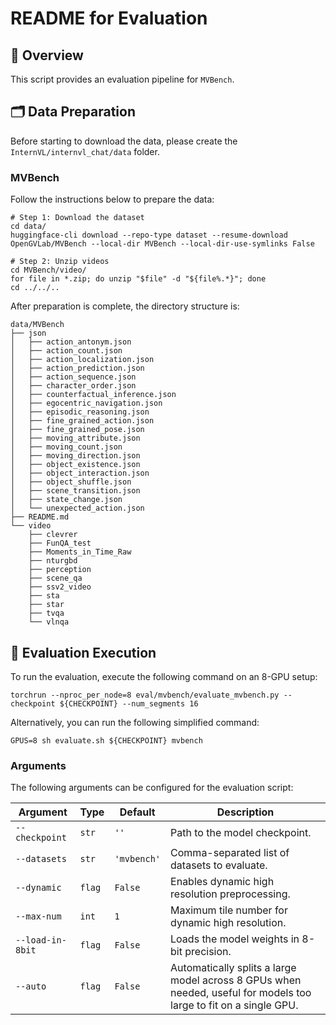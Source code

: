 # README for Evaluation

## 🌟 Overview

This script provides an evaluation pipeline for `MVBench`.

## 🗂️ Data Preparation

Before starting to download the data, please create the `InternVL/internvl_chat/data` folder.

### MVBench

Follow the instructions below to prepare the data:

```shell
# Step 1: Download the dataset
cd data/
huggingface-cli download --repo-type dataset --resume-download OpenGVLab/MVBench --local-dir MVBench --local-dir-use-symlinks False

# Step 2: Unzip videos
cd MVBench/video/
for file in *.zip; do unzip "$file" -d "${file%.*}"; done
cd ../../..
```

After preparation is complete, the directory structure is:

```shell
data/MVBench
├── json
│   ├── action_antonym.json
│   ├── action_count.json
│   ├── action_localization.json
│   ├── action_prediction.json
│   ├── action_sequence.json
│   ├── character_order.json
│   ├── counterfactual_inference.json
│   ├── egocentric_navigation.json
│   ├── episodic_reasoning.json
│   ├── fine_grained_action.json
│   ├── fine_grained_pose.json
│   ├── moving_attribute.json
│   ├── moving_count.json
│   ├── moving_direction.json
│   ├── object_existence.json
│   ├── object_interaction.json
│   ├── object_shuffle.json
│   ├── scene_transition.json
│   ├── state_change.json
│   └── unexpected_action.json
├── README.md
└── video
    ├── clevrer
    ├── FunQA_test
    ├── Moments_in_Time_Raw
    ├── nturgbd
    ├── perception
    ├── scene_qa
    ├── ssv2_video
    ├── sta
    ├── star
    ├── tvqa
    └── vlnqa
```

## 🏃 Evaluation Execution

To run the evaluation, execute the following command on an 8-GPU setup:

```shell
torchrun --nproc_per_node=8 eval/mvbench/evaluate_mvbench.py --checkpoint ${CHECKPOINT} --num_segments 16
```

Alternatively, you can run the following simplified command:

```shell
GPUS=8 sh evaluate.sh ${CHECKPOINT} mvbench
```

### Arguments

The following arguments can be configured for the evaluation script:

| Argument         | Type   | Default          | Description                                                                                                       |
| ---------------- | ------ | ---------------- | ----------------------------------------------------------------------------------------------------------------- |
| `--checkpoint`   | `str`  | `''`             | Path to the model checkpoint.                                                                                     |
| `--datasets`     | `str`  | `'mvbench'` | Comma-separated list of datasets to evaluate.                                                                     |
| `--dynamic`      | `flag` | `False`          | Enables dynamic high resolution preprocessing.                                                                    |
| `--max-num`      | `int`  | `1`             | Maximum tile number for dynamic high resolution.                                                                  |
| `--load-in-8bit` | `flag` | `False`          | Loads the model weights in 8-bit precision.                                                                       |
| `--auto`         | `flag` | `False`          | Automatically splits a large model across 8 GPUs when needed, useful for models too large to fit on a single GPU. |

